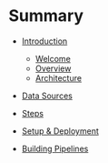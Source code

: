 # Summary

- [Introduction](README.md)
    - [Welcome](README.md)
    - [Overview](getting-started/overview.md)
    - [Architecture](getting-started/architecture.md)

- [Data Sources](sources/overview.md)

- [Steps](steps/overview.md)

- [Setup & Deployment](setup-deployment/query-engine-setup.md)

- [Building Pipelines](user-guide/building-pipelines.md)

<!-- - [API Reference](api-reference/endpoints.md)
    - [Endpoints](api-reference/endpoints.md)
    - [Examples](api-reference/examples.md) -->